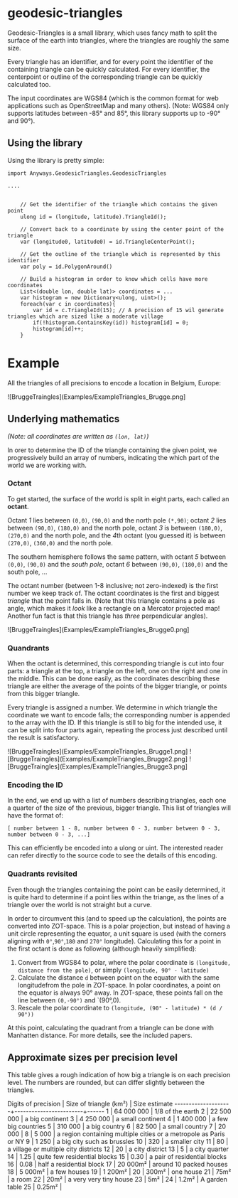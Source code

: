 # geodesic-triangles

Geodesic-Triangles is a small library, which uses fancy math to split the surface of the earth into triangles, where the triangles are roughly the same size.

Every triangle has an identifier, and for every point the identifier of the containing triangle can be quickly calculated.
For every identifier, the centerpoint or outline of the corresponding triangle can be quickly calculated too.

The input coordinates are WGS84 (which is the common format for web applications such as OpenStreetMap and many others).
(Note: WGS84 only supports latitudes between -85° and 85°, this library supports up to -90° and 90°).

## Using the library

Using the library is pretty simple:

```
import Anyways.GeodesicTriangles.GeodesicTriangles

....


    // Get the identifier of the triangle which contains the given point
    ulong id = (longitude, latitude).TriangleId();
    
    // Convert back to a coordinate by using the center point of the triangle
    var (longitude0, latitude0) = id.TriangleCenterPoint();

    // Get the outline of the triangle which is represented by this identifier
    var poly = id.PolygonAround()
    
    // Build a histogram in order to know which cells have more coordinates
    List<(double lon, double lat)> coordinates = ...
    var histogram = new Dictionary<ulong, uint>();
    foreach(var c in coordinates){
        var id = c.TriangleId(15); // A precision of 15 wil generate triangles which are sized like a moderate village
        if(!histogram.ContainsKey(id)) histogram[id] = 0;
        histogram[id]++;
    }

```

# Example

All the triangles of all precisions to encode a location in Belgium, Europe:

![BruggeTraingles](Examples/ExampleTriangles_Brugge.png]


## Underlying mathematics


_(Note: all coordinates are written as `(lon, lat)`)_

In orer to determine the ID of the triangle containing the given point, we progressively build an array of numbers, indicating the which part of the world we are working with.

### Octant

To get started, the surface of the world is split in eight parts, each called an **octant**.

Octant *1* lies between `(0,0)`, `(90,0)` and the north pole `(*,90)`; octant *2* lies between `(90,0)`, `(180,0)` and the north pole, octant *3* is between `(180,0)`,`(270,0)` and the north pole, and the *4*th octant (you guessed it) is between `(270,0)`, `(360,0)` and the north pole.

The southern hemisphere follows the same pattern, with octant *5* between `(0,0)`, `(90,0)` and the _south pole_, octant *6* between `(90,0)`, `(180,0)` and the south pole, ...

The octant number (between 1-8 inclusive; not zero-indexed) is the first number we keep track of. The octant coordinates is the first and biggest _triangle_ that the point falls in. (Note that this triangle contains a pole as angle, which makes it _look_ like a rectangle on a Mercator projected map! Another fun fact is that this triangle has _three_ perpendicular angles).


![BruggeTraingles](Examples/ExampleTriangles_Brugge0.png]


### Quandrants

When the octant is determined, this corresponding triangle is cut into four parts: a triangle at the top, a triangle on the left, one on the right and one in the middle. This can be done easily, as the coordinates describing these triangle are either the average of the points of the bigger triangle, or points from this bigger triangle.

Every triangle is assigned a number. We determine in which triangle the coordinate we want to encode falls; the corresponding number is appended to the array with the ID.
If this triangle is still to big for the intended use, it can be split into four parts again, repeating the process just described until the result is satisfactory.

![BruggeTraingles](Examples/ExampleTriangles_Brugge1.png]
![BruggeTraingles](Examples/ExampleTriangles_Brugge2.png]
![BruggeTraingles](Examples/ExampleTriangles_Brugge3.png]

### Encoding the ID

In the end, we end up with a list of numbers describing triangles, each one a quarter of the size of the previous, bigger triangle. This list of triangles will have the format of:

`[ number between 1 - 8, number between 0 - 3, number between 0 - 3, number between 0 - 3, ...]`

This can efficiently be encoded into a ulong or uint. The interested reader can refer directly to the source code to see the details of this encoding.

### Quadrants revisited

Even though the triangles containing the point can be easily determined, it is quite hard to determine if a point lies within the triange, as the lines of a triangle over the world is not straight but a curve.

In order to circumvent this (and to speed up the calculation), the points are converted into ZOT-space. This is a polar projection, but instead of having a unit circle representing the equator, a unit square is used (with the corners aligning with `0°`,`90°`,`180` and `270°` longitude). Calculating this for a point in the first octant is done as following (although heavily simplified):

1) Convert from WGS84 to polar, where the polar coordinate is `(longitude, distance from the pole)`, or simply `(longitude, 90° - latitude)`
1) Calculate the distance `d` between point on the equator with the same longitudefrom the pole in ZOT-space. In polar coordinates, a point on the equator is always 90° away. In ZOT-space, these points fall on the line between `(0,-90°)` and `(90°,0). 
2) Rescale the polar coordinate to `(longitude, (90° - latitude) * (d / 90°))`

At this point, calculating the quadrant from a triangle can be done with Manhatten distance. For more details, see the included papers.



## Approximate sizes per precision level

This table gives a rough indication of how big a triangle is on each precision level.
The numbers are rounded, but can differ slightly between the triangles.


Digits of precision | Size of triangle (km²) | Size estimate
--------------------+------------------------+------
1                   | 64 000 000 | 1/8 of the earth
2                   | 22 500 000 | a big continent
3                   | 4 250 000 | a small continent
4                   | 1 400 000 | a few big countries
5                   | 310 000 | a big country
6                   | 82 500 | a small country
7                   | 20 000 | 
8                   | 5 000 | a region containing multiple cities or a metropole as Paris or NY
9                   | 1 250 | a big city such as brussles
10                  | 	320 | a smaller city
11                  | 80 | a village or multiple city districts
12                  | 20 | a city district
13                  | 5 | a city quarter
14                  | 1.25 | quite few residential blocks
15                  | 0.30 | a pair of residential blocks
16                  | 0.08 | half a residential block
17                  | 20 000m² | around 10 packed houses
18                  | 5 000m² | a few houses
19                  | 1 200m² | 
20                  | 300m² | one house
21                  | 75m² | a room
22                  | 20m² | a very very tiny house
23                  | 5m² | 
24                  | 1.2m² | A garden table
25                  | 0.25m² | 


